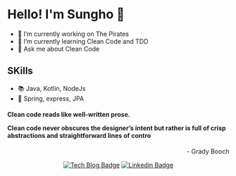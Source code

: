 Hello! I'm Sungho :wave:
===========

 - 💼 I’m currently working on The Pirates
 - 🌱 I’m currently learning Clean Code and TDD
 - 💬 Ask me about Clean Code

## SKills
 - :books: Java, Kotlin, NodeJs
 - :hammer: Spring, express, JPA

<h4>Clean code reads like well-written prose. 

Clean code never obscures the designer’s intent but rather is full of crisp abstractions and straightforward lines of contro</h4>
<div align=right>
 - Grady Booch</div>
<div align=center>     
 
[![Tech Blog Badge](http://img.shields.io/badge/-Tech%20blog-black?style=flat-square&logo=github)](http://star-ho.github.io) [![Linkedin Badge](https://img.shields.io/badge/LinkedIn-1DA1F2?logo=LinkedIn&logoColor=white)](https://www.linkedin.com/in/starho/0)
 
</div>
